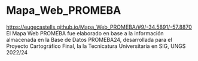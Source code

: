 # Mapa_Web_PROMEBA
https://eugecastells.github.io/Mapa_Web_PROMEBA/#9/-34.5891/-57.8870
El Mapa Web PROMEBA fue elaborado en base a la información almacenada en la Base de Datos PROMEBA24, desarrollada para el Proyecto Cartográfico Final, la la Tecnicatura Universitaria en SIG, UNGS 2022/24

